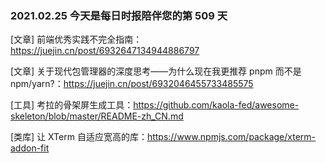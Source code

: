 ### 2021.02.25 今天是每日时报陪伴您的第 509 天

[文章] 前端优秀实践不完全指南：<https://juejin.cn/post/6932647134944886797>

[文章] 关于现代包管理器的深度思考——为什么现在我更推荐 pnpm 而不是 npm/yarn?：<https://juejin.cn/post/6932046455733485575>

[工具] 考拉的骨架屏生成工具：<https://github.com/kaola-fed/awesome-skeleton/blob/master/README-zh_CN.md>

[类库] 让 XTerm 自适应宽高的库：<https://www.npmjs.com/package/xterm-addon-fit>
